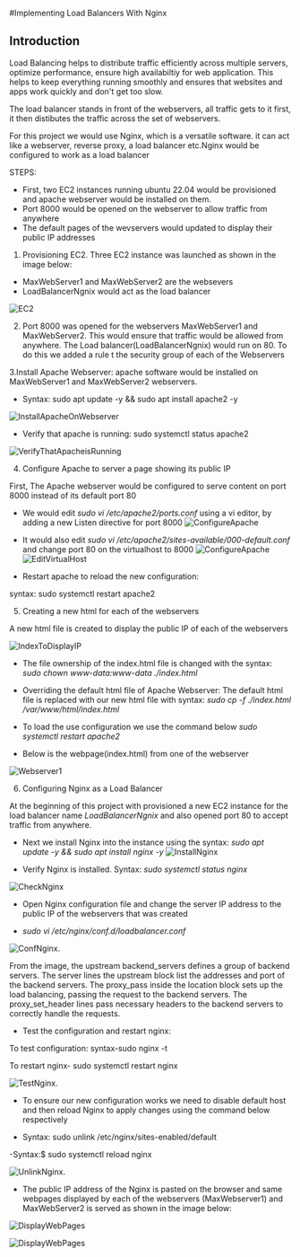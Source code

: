 #Implementing Load Balancers With Nginx

## Introduction
Load Balancing helps to distribute traffic efficiently across multiple servers, optimize performance, ensure high availabiltiy for web application. This helps to keep everything running smoothly and ensures that websites and apps work quickly and don't get too slow.

The load balancer stands in front of the webservers, all traffic gets to it first, it then distibutes the traffic across the set of webservers.

For this project we would use Nginx, which is a versatile software. it can act like a webserver, reverse proxy, a load balancer etc.Nginx would be configured to work as a load balancer

STEPS:
- First, two EC2 instances running ubuntu 22.04 would be provisioned and apache webserver would be installed on them.
- Port 8000  would be opened on the webserver to allow traffic from anywhere
- The default pages of the wevservers would updated to display their public IP addresses


1. Provisioning EC2.
Three EC2 instance was launched as shown in the image below:
-  MaxWebServer1 and MaxWebServer2  are the websevers
- LoadBalancerNgnix  would act as the load balancer

![EC2](./img/Webservers.png)

2. Port 8000 was opened for the webservers MaxWebServer1 and MaxWebServer2. This would ensure that traffic would be allowed from anywhere. The Load balancer(LoadBalancerNgnix) would run on 80. To do this we added a rule t the security group of each of the Webservers

3.Install Apache Webserver:
apache software would be installed on MaxWebServer1 and MaxWebServer2 webservers.

- Syntax: sudo apt update -y &&  sudo apt install apache2 -y

![InstallApacheOnWebserver](./img/1.installapache.png)

- Verify that apache is running: sudo systemctl status apache2

![VerifyThatApacheisRunning](./img/2.checkapacherunning.png)

4. Configure Apache to server a page showing its public IP

First, The Apache webserver would be configured to serve content on port 8000 instead of its default port 80

- We would edit *sudo vi /etc/apache2/ports.conf* using a vi editor, by adding a new Listen directive for port 8000
![ConfigureApache](./img/3.listento8000.png)

- It would also edit *sudo vi /etc/apache2/sites-available/000-default.conf* and change port 80 on the virtualhost to 8000
![ConfigureApache](./img/editapacheconfiguration.png)
![EditVirtualHost](./img/5.editapachevirtualhost.png)

- Restart apache to reload the new configuration:

syntax: sudo systemctl restart apache2

5. Creating a new html for each of the webservers

A new html file is created to display the public IP of each of the webservers

![IndexToDisplayIP](./img/6.indexfile.png)

- The file ownership of the index.html file is changed with the syntax: *sudo chown www-data:www-data ./index.html*

- Overriding the default html file of Apache Webserver: The default html file is replaced with our new html file with syntax: *sudo cp -f ./index.html /var/www/html/index.html*

- To load the use configuration we use the command below *sudo systemctl restart apache2*

- Below is the webpage(index.html) from one of the webserver

![Webserver1](./img/7.viewwebpage.png)

6. Configuring Nginx as a Load Balancer

At the beginning of this project with provisioned a new EC2 instance for the load balancer name *LoadBalancerNgnix* and also opened port 80 to accept traffic from anywhere.

- Next we install Nginx into the instance using the syntax: *sudo apt update -y && sudo apt install nginx -y* 
![InstallNginx](./img/8.installngix.png)

- Verify Nginx is installed. 
Syntax: *sudo systemctl status nginx*

![CheckNginx](./img/9.checknginxstatus.png)

- Open Nginx configuration file and change the server IP address to the public IP of the webservers that was created

- *sudo vi /etc/nginx/conf.d/loadbalancer.conf*

![ConfNginx](./img/10.loadbalanceconf.png).

From the image, the upstream backend_servers defines a group of backend servers. The server lines the upstream block list the addresses and port of the backend servers. The proxy_pass inside the location block sets up the load balancing, passing the request to the backend servers. The proxy_set_header lines pass necessary headers to the backend servers to correctly handle the requests.

- Test the configuration and restart nginx:

To test configuration: syntax-sudo nginx -t

To restart nginx- sudo systemctl restart nginx



![TestNginx](./img/11.testnginxconf.png).

- To ensure our new configuration works we need to disable default host and then reload Nginx to apply changes using the command below respectively

- Syntax: sudo unlink /etc/nginx/sites-enabled/default

-Syntax:$ sudo systemctl reload nginx

![UnlinkNginx](./img/12.unlinkdefaulthost.png).


- The  public IP address of the Nginx is pasted on the browser and same webpages displayed by each of the webservers (MaxWebserver1) and MaxWebServer2 is served as shown in the image below:

![DisplayWebPages](./img/13.webserver1.png)

![DisplayWebPages](./img/14.webserver2.png)





 

















  
